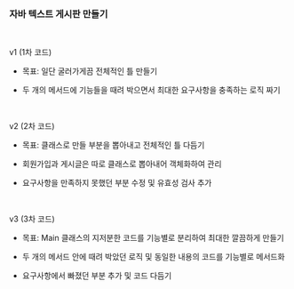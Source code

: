 ### 자바 텍스트 게시판 만들기
<br>

v1 (1차 코드)

- 목표: 일단 굴러가게끔 전체적인 틀 만들기

- 두 개의 메서드에 기능들을 때려 박으면서 최대한 요구사항을 충족하는 로직 짜기

​

v2 (2차 코드)

- 목표: 클래스로 만들 부분을 뽑아내고 전체적인 틀 다듬기

- 회원가입과 게시글은 따로 클래스로 뽑아내어 객체화하여 관리

- 요구사항을 만족하지 못했던 부분 수정 및 유효성 검사 추가

​

v3 (3차 코드)

- 목표: Main 클래스의 지저분한 코드를 기능별로 분리하여 최대한 깔끔하게 만들기

- 두 개의 메서드 안에 때려 박았던 로직 및 동일한 내용의 코드를 기능별로 메서드화

- 요구사항에서 빠졌던 부분 추가 및 코드 다듬기

